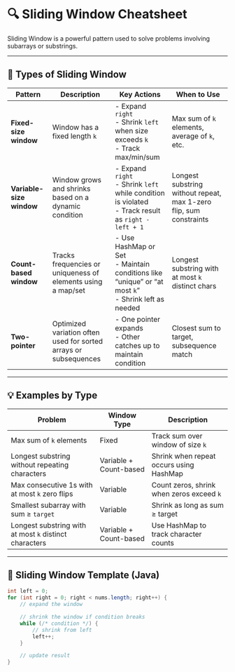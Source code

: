 # 🔍 Sliding Window Cheatsheet

Sliding Window is a powerful pattern used to solve problems involving subarrays or substrings.

---

## 🧠 Types of Sliding Window

| Pattern                | Description                                                       | Key Actions                                                                                                                                       | When to Use                                                            |
|------------------------|-------------------------------------------------------------------|---------------------------------------------------------------------------------------------------------------------------------------------------|------------------------------------------------------------------------|
| **Fixed-size window**  | Window has a fixed length `k`                                     | - Expand `right` <br> - Shrink `left` when size exceeds `k` <br> - Track max/min/sum                                                              | Max sum of `k` elements, average of `k`, etc.                          |
| **Variable-size window** | Window grows and shrinks based on a dynamic condition             | - Expand `right` <br> - Shrink `left` while condition is violated <br> - Track result as `right - left + 1`                                       | Longest substring without repeat, max 1-zero flip, sum constraints     |
| **Count-based window** | Tracks frequencies or uniqueness of elements using a map/set      | - Use HashMap or Set <br> - Maintain conditions like “unique” or “at most `k`” <br> - Shrink left as needed                                       | Longest substring with at most `k` distinct chars                      |
| **Two-pointer**        | Optimized variation often used for sorted arrays or subsequences | - One pointer expands <br> - Other catches up to maintain condition                                                                              | Closest sum to target, subsequence match                              |

---

## 💡 Examples by Type

| Problem                                                       | Window Type              | Description                                                |
|---------------------------------------------------------------|--------------------------|------------------------------------------------------------|
| Max sum of `k` elements                                       | Fixed                    | Track sum over window of size `k`                          |
| Longest substring without repeating characters                | Variable + Count-based   | Shrink when repeat occurs using HashMap                    |
| Max consecutive 1s with at most `k` zero flips                | Variable                 | Count zeros, shrink when zeros exceed `k`                 |
| Smallest subarray with sum ≥ `target`                        | Variable                 | Shrink as long as sum ≥ target                             |
| Longest substring with at most `k` distinct characters        | Variable + Count-based   | Use HashMap to track character counts                      |

---

## 🧪 Sliding Window Template (Java)
```java
int left = 0;
for (int right = 0; right < nums.length; right++) {
    // expand the window

    // shrink the window if condition breaks
    while (/* condition */) {
        // shrink from left
        left++;
    }

    // update result
}
